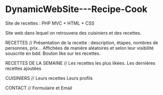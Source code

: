 # DynamicWebSite---Recipe-Cook
Site de recettes : PHP MVC + HTML + CSS

Site web dans lequel on retrouvera des cuisiniers et des recettes.

RECETTES //
   Présentation de la recette :  description, étapes, nombres de personnes, prix...
   Affichées de manière aléatoires et selon leur visibilité souscrite en bdd.
   Bouton like sur les recettes.
    
RECETTES DE LA SEMAINE //
  Les recettes les plus likées. 
  Les dernières recettes ajoutées
    

CUISINIERS //
  Leurs recettes
  Leurs profils
    
CONTACT //
  Formulaire et Email
